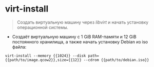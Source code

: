 # virt-install

> Создать виртуальную машину через *libvirt* и начать установку операционной системы.

- Создаёт виртуальную машину с 1 GiB RAM-памяти и 12 GiB постоянного хранилища, а также начать установку Debian из iso файла:

`virt-install --memory {{1024}} --disk path={{path/to/image.qcow2}},size={{12}} --cdrom {{path/to/debian.iso}}`
